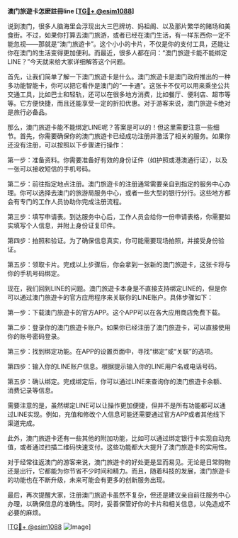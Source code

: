 **澳门旅遊卡怎麽註冊line [[TG💪+ @esim1088](https://t.me/s/esim1088)]**

说到澳门，很多人脑海里会浮现出大三巴牌坊、妈祖阁、以及那片繁华的赌场和美食街。不过，如果你打算去澳门旅游，或者已经在澳门生活，有一样东西你一定不能忽视——那就是“澳门旅遊卡”。这个小小的卡片，不仅是你的支付工具，还能让你在澳门的生活变得更加便利。而最近，很多人都在问：“澳门旅遊卡能不能绑定LINE？”今天就来给大家详细解答这个问题。

首先，让我们简单了解一下澳门旅遊卡是什么。澳门旅遊卡是澳门政府推出的一种多功能智能卡，你可以把它看作是澳门的“一卡通”。这张卡不仅可以用来乘坐公共交通工具，比如巴士和轻轨，还可以在很多地方消费，比如餐厅、便利店、超市等等。它方便快捷，而且还能享受一定的折扣优惠。对于游客来说，澳门旅遊卡绝对是旅行必备品。

那么，澳门旅遊卡能不能绑定LINE呢？答案是可以的！但这里需要注意一些细节。首先，你需要确保你的澳门旅遊卡已经成功注册并激活了相关的服务。如果你还没有注册，可以按照以下步骤进行操作：

第一步：准备资料。你需要准备好有效的身份证件（如护照或港澳通行证），以及一张可以接收短信的手机号码。

第二步：前往指定地点注册。澳门旅遊卡的注册通常需要亲自到指定的服务中心办理。你可以选择去澳门的旅游局服务中心，或者一些大型的银行分行。这些地方都会有专门的工作人员协助你完成注册流程。

第三步：填写申请表。到达服务中心后，工作人员会给你一份申请表格，你需要如实填写个人信息，并附上身份证复印件。

第四步：拍照和验证。为了确保信息真实，你可能需要现场拍照，并接受身份验证。

第五步：领取卡片。完成以上步骤后，你会拿到一张新的澳门旅遊卡，这张卡将与你的手机号码绑定。

现在，我们回到LINE的问题。澳门旅遊卡本身是不直接支持绑定LINE的，但是你可以通过澳门旅遊卡的官方应用程序来关联你的LINE账户。具体步骤如下：

第一步：下载澳门旅遊卡的官方APP。这个APP可以在各大应用商店免费下载。

第二步：登录你的澳门旅遊卡账户。如果你已经注册了澳门旅遊卡，可以直接使用你的账号密码登录。

第三步：找到绑定功能。在APP的设置页面中，寻找“绑定”或“关联”的选项。

第四步：输入你的LINE账户信息。根据提示输入你的LINE用户名或电话号码。

第五步：确认绑定。完成绑定后，你可以通过LINE来查询你的澳门旅遊卡余额、消费记录等信息。

需要注意的是，虽然绑定LINE可以让操作更加便捷，但并不是所有功能都可以通过LINE实现。例如，充值和修改个人信息可能还需要通过官方APP或者其他线下渠道完成。

此外，澳门旅遊卡还有一些其他的附加功能，比如可以通过绑定银行卡实现自动充值，或者通过扫描二维码快速支付。这些功能都大大提升了澳门旅遊卡的实用性。

对于经常往返澳门的游客来说，澳门旅遊卡的好处更是显而易见。无论是日常购物还是出行，它都能为你节省不少时间和精力。而且，随着科技的发展，澳门旅遊卡的功能也在不断升级，未来可能会有更多的创新服务出现。

最后，再次提醒大家，注册澳门旅遊卡虽然不复杂，但还是建议亲自前往服务中心办理，以确保信息的准确性。同时，妥善保管好你的卡片和相关信息，以免造成不必要的麻烦。

[[TG💪+ @esim1088](https://t.me/s/esim1088) ![Image](https://i.postimg.cc/4NQfJmqS/Snipaste-2025-05-13-00-14-12.png)]